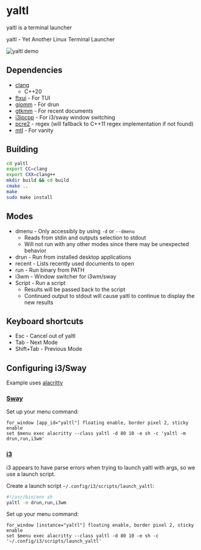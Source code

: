# yaltl

yaltl is a terminal launcher

yaltl - Yet Another Linux Terminal Launcher

![yaltl demo](./images/yaltl.gif)

## Dependencies

- [clang](http://llvm.org/)
  - C++20
- [ftxui](https://github.com/ArthurSonzogni/FTXUI) - For TUI
- [giomm](https://developer.gnome.org/glibmm/stable/) - For drun
- [gtkmm](https://www.gtkmm.org/en/) - For recent documents
- [i3ipcpp](https://github.com/drmgc/i3ipcpp) - For i3/sway window switching
- [pcre2](https://www.pcre.org/current/doc/html/index.html) - regex (will fallback to C++11 regex implementation if not found)
- [mtl](https://github.com/scaryrawr/mtl) - For vanity

## Building

```sh
cd yaltl
export CC=clang
export CXX=clang++
mkdir build && cd build
cmake ..
make
sudo make install
```

## Modes

- dmenu - Only accessibly by using `-d` or `--dmenu`
  - Reads from stdin and outputs selection to stdout
  - Will not run with any other modes since there may be unexpected behavior
- drun - Run from installed desktop applications
- recent - Lists recently used documents to open
- run - Run binary from PATH
- i3wm - Window switcher for i3wm/sway
- Script - Run a script
  - Results will be passed back to the script
  - Continued output to stdout will cause yaltl to continue to display the new results

## Keyboard shortcuts

- Esc - Cancel out of yaltl
- Tab - Next Mode
- Shift+Tab - Previous Mode

## Configuring i3/Sway

Example uses [alacritty](https://github.com/alacritty/alacritty)

### [Sway](https://github.com/swaywm/sway)

Set up your menu command:

```shell
for_window [app_id="yaltl"] floating enable, border pixel 2, sticky enable
set $menu exec alacritty --class yaltl -d 80 10 -e sh -c 'yaltl -m drun,run,i3wm'
```

### [i3](https://i3wm.org/)

i3 appears to have parse errors when trying to launch yaltl with args, so we use a launch script.

Create a launch script `~/.config/i3/scripts/launch_yaltl`:

```sh
#!/usr/bin/env sh
yaltl -m drun,run,i3wm
```

Set up your menu command:

```shell
for_window [instance="yaltl"] floating enable, border pixel 2, sticky enable
set $menu exec alacritty --class yaltl -d 80 10 -e sh -c '~/.config/i3/scripts/launch_yaltl'
```
